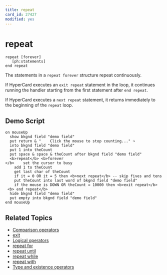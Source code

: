 ```yaml
---
title: repeat
card_id: 27427
modified: yes
---
```


# repeat

```
repeat [forever]
   [ph:statements]
end repeat
```

The statements in a `repeat forever` structure repeat continuously.

If HyperCard executes an `exit repeat` statement in the loop, it continues running the handler starting from the first statement after `end repeat`.

If HyperCard executes a `next repeat` statement, it returns immediately to the beginning of the `repeat` loop.

## Demo Script

```
on mouseUp
  show bkgnd field "demo field"
  put return & "    Click the mouse to stop counting..." ¬
  into bkgnd field "demo field"
  put 1 into theCount
  put space & space & theCount after bkgnd field "demo field"
  <b>repeat</b> <b>forever
</b>    set the cursor to busy
    add 1 to theCount
    get last char of theCount
    if it = 0 OR it = 5 then <b>next repeat</b> -- skip fives and tens
    put theCount into last word of bkgnd field "demo field"
    if the mouse is DOWN OR theCount = 10000 then <b>exit repeat</b>
 <b> end repeat</b>
  hide bkgnd field "demo field"
  put empty into bkgnd field "demo field"
end mouseUp
```

## Related Topics

* [Comparison operators](/HyperTalkReference/operatorsandconstants/Comparison-operators)
* [exit](/HyperTalkReference/keywords/exit)
* [Logical operators](/HyperTalkReference/operatorsandconstants/Logical-operators)
* [repeat for](/HyperTalkReference/keywords/repeat-for)
* [repeat until](/HyperTalkReference/keywords/repeat-until)
* [repeat while](/HyperTalkReference/keywords/repeat-while)
* [repeat with](/HyperTalkReference/keywords/repeat-with)
* [Type and existence operators](/HyperTalkReference/operatorsandconstants/Type-and-existence-operators)
